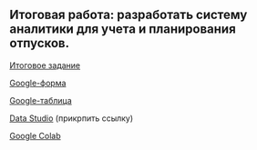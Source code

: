 ## Итоговая работа: разработать систему аналитики для учета и планирования отпусков.

[Итоговое задание](https://docs.google.com/document/d/1wFXNodCat-hcRiNGVhqNsVO3-s7CYMVqjA7uqYTq-tI/edit#heading=h.ue543p3tlyzb)

[Google-форма](https://docs.google.com/forms/d/e/1FAIpQLScyg04yVhMPwX3AsQyCZvvS0VVoRf2g9Fb7vwPiK3cpagoLcg/viewform)

[Google-таблица](https://docs.google.com/spreadsheets/d/1_5QlkslhSrItS9Ir2R1rXOiX7ehZXFc8Lu0x1BmpKP4/edit#gid=526847455)

[Data Studio](https://datastudio.google.com/u/0/reporting/e1cebcc1-dcfc-4605-9509-9f8d543d46c4/page/5n78B) (прикрпить ссылку)

[Google Colab](https://colab.research.google.com/drive/1YW8LbF-QUpln-HUBk58ElTx7n1RZoXmC?usp=sharing#scrollTo=yZiM7XUmCXF3)
